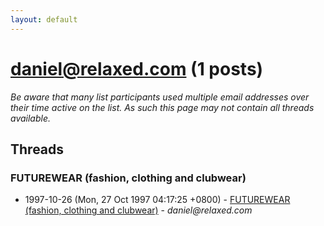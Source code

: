 ```yaml
---
layout: default
---
```


# daniel@relaxed.com (1 posts)

_Be aware that many list participants used multiple email addresses over their time active on the list. As such this page may not contain all threads available._

## Threads

### FUTUREWEAR  (fashion, clothing and clubwear)
+ 1997-10-26 (Mon, 27 Oct 1997 04:17:25 +0800) - [FUTUREWEAR  (fashion, clothing and clubwear)](/archive/1997/10/0bdb52363baad019617836d1ee5ced3e06a3deecfb12914470f322d71203cd9c) - _daniel@relaxed.com_


